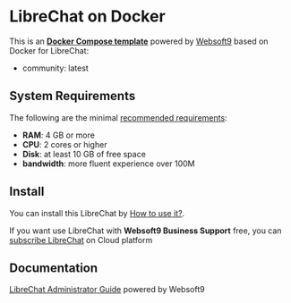# LibreChat on Docker  

This is an **[Docker Compose template](https://github.com/Websoft9/docker-library)** powered by [Websoft9](https://www.websoft9.com) based on Docker for LibreChat:


 - community:  latest


## System Requirements

The following are the minimal [recommended requirements](https://www.librechat.ai/):

* **RAM**: 4 GB or more
* **CPU**: 2 cores or higher
* **Disk**: at least 10 GB of free space
* **bandwidth**: more fluent experience over 100M  

## Install

You can install this LibreChat by [How to use it?](https://github.com/Websoft9/docker-library#how-to-use-it).   

If you want use LibreChat with **Websoft9 Business Support** free, you can [subscribe LibreChat](https://www.websoft9.com/apps) on Cloud platform

## Documentation

[LibreChat Administrator Guide](https://support.websoft9.com/docs/librechat) powered by Websoft9